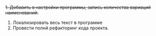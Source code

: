 ~~1. Добавить в настройки программы, запись количества вариаций наименований.~~

1. Локализировать весь текст в программе
2. Провести полнй рефакторинг кода проекта.